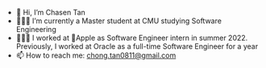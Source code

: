 - 👋 Hi, I’m Chasen Tan
- 👨🏻‍🎓 I’m currently a Master student at CMU studying Software Engineering
- 👨🏻‍💻 I worked at Apple as Software Engineer intern in summer 2022. Previously, I worked at Oracle as a full-time Software Engineer for a year
- 📫 How to reach me: chong.tan0811@gmail.com

<!---
PenguinBoyTC/PenguinBoyTC is a ✨ special ✨ repository because its `README.md` (this file) appears on your GitHub profile.
You can click the Preview link to take a look at your changes.
--->
